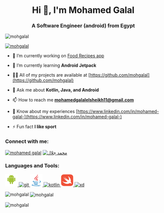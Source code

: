 <h1 align="center">Hi 👋, I'm Mohamed Galal</h1>
<h3 align="center">A Software Engineer (android) from Egypt</h3>

<p align="left"> <img src="https://komarev.com/ghpvc/?username=mohgalal&label=Profile%20views&color=0e75b6&style=flat" alt="mohgalal" /> </p>

<p align="left"> <a href="https://github.com/ryo-ma/github-profile-trophy"><img src="https://github-profile-trophy.vercel.app/?username=mohgalal" alt="mohgalal" /></a> </p>

- 🔭 I’m currently working on [Food Recipes app](https://github.com/mohgalal/Food-Recipes-App)

- 🌱 I’m currently learning **Android Jetpack**

- 👨‍💻 All of my projects are available at [https://github.com/mohgalal](https://github.com/mohgalal)

- 💬 Ask me about **Kotlin, Java, and Android**

- 📫 How to reach me **mohamedgalalelsheikh11@gmail.com**

- 📄 Know about my experiences [https://www.linkedin.com/in/mohamed-galal-](https://www.linkedin.com/in/mohamed-galal-)

- ⚡ Fun fact **I like sport**

<h3 align="left">Connect with me:</h3>
<p align="left">
<a href="https://linkedin.com/in/mohamed galal" target="blank"><img align="center" src="https://raw.githubusercontent.com/rahuldkjain/github-profile-readme-generator/master/src/images/icons/Social/linked-in-alt.svg" alt="mohamed galal" height="30" width="40" /></a>
<a href="https://fb.com/محمد جلال" target="blank"><img align="center" src="https://raw.githubusercontent.com/rahuldkjain/github-profile-readme-generator/master/src/images/icons/Social/facebook.svg" alt="محمد جلال" height="30" width="40" /></a>
</p>

<h3 align="left">Languages and Tools:</h3>
<p align="left"> <a href="https://developer.android.com" target="_blank" rel="noreferrer"> <img src="https://raw.githubusercontent.com/devicons/devicon/master/icons/android/android-original-wordmark.svg" alt="android" width="40" height="40"/> </a> <a href="https://git-scm.com/" target="_blank" rel="noreferrer"> <img src="https://www.vectorlogo.zone/logos/git-scm/git-scm-icon.svg" alt="git" width="40" height="40"/> </a> <a href="https://www.java.com" target="_blank" rel="noreferrer"> <img src="https://raw.githubusercontent.com/devicons/devicon/master/icons/java/java-original.svg" alt="java" width="40" height="40"/> </a> <a href="https://kotlinlang.org" target="_blank" rel="noreferrer"> <img src="https://www.vectorlogo.zone/logos/kotlinlang/kotlinlang-icon.svg" alt="kotlin" width="40" height="40"/> </a> <a href="https://developer.apple.com/swift/" target="_blank" rel="noreferrer"> <img src="https://raw.githubusercontent.com/devicons/devicon/master/icons/swift/swift-original.svg" alt="swift" width="40" height="40"/> </a> <a href="https://www.adobe.com/products/xd.html" target="_blank" rel="noreferrer"> <img src="https://cdn.worldvectorlogo.com/logos/adobe-xd.svg" alt="xd" width="40" height="40"/> </a> </p>

<p><img align="left" src="https://github-readme-stats.vercel.app/api/top-langs?username=mohgalal&show_icons=true&locale=en&layout=compact" alt="mohgalal" /></p>

<p>&nbsp;<img align="center" src="https://github-readme-stats.vercel.app/api?username=mohgalal&show_icons=true&locale=en" alt="mohgalal" /></p>

<p><img align="center" src="https://github-readme-streak-stats.herokuapp.com/?user=mohgalal&" alt="mohgalal" /></p>
